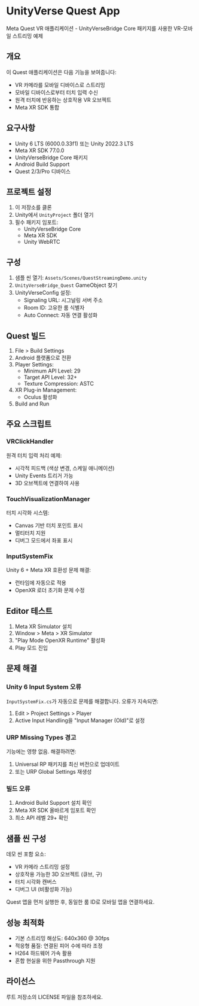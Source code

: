 # UnityVerse Quest App

Meta Quest VR 애플리케이션 - UnityVerseBridge Core 패키지를 사용한 VR-모바일 스트리밍 예제

## 개요

이 Quest 애플리케이션은 다음 기능을 보여줍니다:
- VR 카메라를 모바일 디바이스로 스트리밍
- 모바일 디바이스로부터 터치 입력 수신
- 원격 터치에 반응하는 상호작용 VR 오브젝트
- Meta XR SDK 통합

## 요구사항

- Unity 6 LTS (6000.0.33f1) 또는 Unity 2022.3 LTS
- Meta XR SDK 77.0.0
- UnityVerseBridge Core 패키지
- Android Build Support
- Quest 2/3/Pro 디바이스

## 프로젝트 설정

1. 이 저장소를 클론
2. Unity에서 `UnityProject` 폴더 열기
3. 필수 패키지 임포트:
   - UnityVerseBridge Core
   - Meta XR SDK
   - Unity WebRTC

## 구성

1. 샘플 씬 열기: `Assets/Scenes/QuestStreamingDemo.unity`
2. `UnityVerseBridge_Quest` GameObject 찾기
3. UnityVerseConfig 설정:
   - Signaling URL: 시그널링 서버 주소
   - Room ID: 고유한 룸 식별자
   - Auto Connect: 자동 연결 활성화

## Quest 빌드

1. File > Build Settings
2. Android 플랫폼으로 전환
3. Player Settings:
   - Minimum API Level: 29
   - Target API Level: 32+
   - Texture Compression: ASTC
4. XR Plug-in Management:
   - Oculus 활성화
5. Build and Run

## 주요 스크립트

### VRClickHandler
원격 터치 입력 처리 예제:
- 시각적 피드백 (색상 변경, 스케일 애니메이션)
- Unity Events 트리거 가능
- 3D 오브젝트에 연결하여 사용

### TouchVisualizationManager
터치 시각화 시스템:
- Canvas 기반 터치 포인트 표시
- 멀티터치 지원
- 디버그 모드에서 좌표 표시

### InputSystemFix
Unity 6 + Meta XR 호환성 문제 해결:
- 런타임에 자동으로 적용
- OpenXR 로더 초기화 문제 수정

## Editor 테스트

1. Meta XR Simulator 설치
2. Window > Meta > XR Simulator
3. "Play Mode OpenXR Runtime" 활성화
4. Play 모드 진입

## 문제 해결

### Unity 6 Input System 오류
`InputSystemFix.cs`가 자동으로 문제를 해결합니다. 오류가 지속되면:
1. Edit > Project Settings > Player
2. Active Input Handling을 "Input Manager (Old)"로 설정

### URP Missing Types 경고
기능에는 영향 없음. 해결하려면:
1. Universal RP 패키지를 최신 버전으로 업데이트
2. 또는 URP Global Settings 재생성

### 빌드 오류
1. Android Build Support 설치 확인
2. Meta XR SDK 올바르게 임포트 확인
3. 최소 API 레벨 29+ 확인

## 샘플 씬 구성

데모 씬 포함 요소:
- VR 카메라 스트리밍 설정
- 상호작용 가능한 3D 오브젝트 (큐브, 구)
- 터치 시각화 캔버스
- 디버그 UI (비활성화 가능)

Quest 앱을 먼저 실행한 후, 동일한 룸 ID로 모바일 앱을 연결하세요.

## 성능 최적화

- 기본 스트리밍 해상도: 640x360 @ 30fps
- 적응형 품질: 연결된 피어 수에 따라 조정
- H264 하드웨어 가속 활용
- 혼합 현실을 위한 Passthrough 지원

## 라이선스

루트 저장소의 LICENSE 파일을 참조하세요.